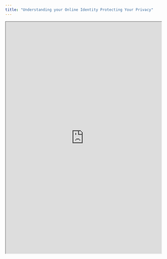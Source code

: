 ```yaml
---
title: "Understanding your Online Identity Protecting Your Privacy"
---
```



<iframe height="750" width="100%" src="https://ewelton.github.io/ktest/wiki.html#Understanding%20your%20Online%20Identity%20Protecting%20Your%20Privacy"></iframe>
